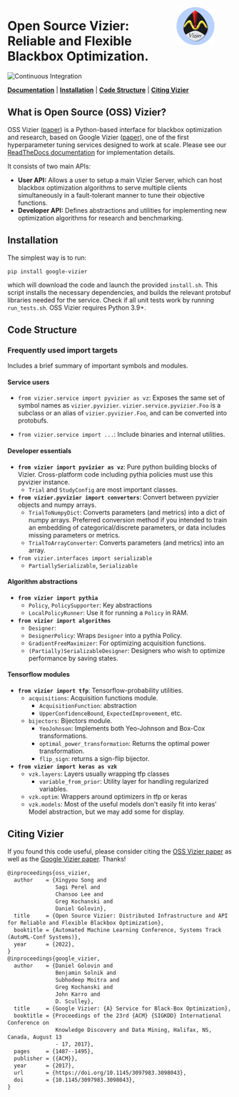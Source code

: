 <figure>
<img src="assets/vizier_logo.png" width=20% align="right" />
</figure>

# Open Source Vizier: Reliable and Flexible Blackbox Optimization.

![Continuous Integration](https://github.com/google/vizier/workflows/pytest/badge.svg)

[**Documentation**](https://oss-vizier.readthedocs.io/)
| [**Installation**](#installation)
| [**Code Structure**](#code_structure)
| [**Citing Vizier**](#citing_vizier)


## What is Open Source (OSS) Vizier?

OSS Vizier ([paper](https://arxiv.org/abs/2207.13676)) is a Python-based interface for blackbox optimization and research, based on Google Vizier ([paper](https://dl.acm.org/doi/10.1145/3097983.3098043)), one of the first hyperparameter tuning services designed to work at scale. Please see our [ReadTheDocs documentation](https://oss-vizier.readthedocs.io/) for implementation details.

It consists of two main APIs:

* **User API:** Allows a user to setup a main Vizier Server, which can host blackbox optimization algorithms to serve multiple clients simultaneously in a fault-tolerant manner to tune their objective functions.
* **Developer API:** Defines abstractions and utilities for implementing new optimization algorithms for research and benchmarking.




## Installation <a name="installation"></a>
The simplest way is to run:

```
pip install google-vizier
```

which will download the code and launch the provided `install.sh`. This script installs the necessary dependencies, and builds the relevant protobuf libraries needed for the service. Check if all unit tests work by running `run_tests.sh`. OSS Vizier requires Python 3.9+.


## Code Structure <a name="code_structure"></a>

### Frequently used import targets <a name="freq_import_targets"></a>

Includes a brief summary of important symbols and modules.

#### Service users <a name="service_users"></a>
* `from vizier.service import pyvizier as vz`: Exposes the same set of symbol names as `vizier.pyvizier`. `vizier.service.pyvizier.Foo` is a subclass or an alias of `vizier.pyvizier.Foo`, and can be converted into protobufs.
<!-- TODO(b/226560768): Update this entry after the clean up -->
* `from vizier.service import ...`: Include binaries and internal utilities.

#### Developer essentials
* **`from vizier import pyvizier as vz`**: Pure python building blocks of Vizier. Cross-platform code including pythia policies must use this pyvizier instance.
  * `Trial` and `StudyConfig` are most important classes.
* **`from vizier.pyvizier import converters`**: Convert between pyvizier objects and numpy arrays.
  * `TrialToNumpyDict`: Converts parameters (and metrics) into a dict of numpy arrays. Preferred conversion method if you intended to train an embedding of categorical/discrete parameters, or data includes missing parameters or metrics.
  * `TrialToArrayConverter`: Converts parameters (and metrics) into an array.
* `from vizier.interfaces import serializable`
  * `PartiallySerializable`, `Serializable`

#### Algorithm abstractions
* **`from vizier import pythia`**
  * `Policy`, `PolicySupporter`: Key abstractions
  * `LocalPolicyRunner`: Use it for running a `Policy` in RAM.
* **`from vizier import algorithms`**
  * `Designer`:
  * `DesignerPolicy`: Wraps `Designer` into a pythia Policy.
  * `GradientFreeMaximizer`: For optimizing acquisition functions.
  * `(Partially)SerializableDesigner`: Designers who wish to optimize performance by saving states.

#### Tensorflow modules
* **`from vizier import tfp`**: Tensorflow-probability utilities.
  * `acquisitions`: Acquisition functions module.
     * `AcquisitionFunction`: abstraction
     * `UpperConfidenceBound`, `ExpectedImprovement`, etc.
  * `bijectors`: Bijectors module.
    * `YeoJohnson`: Implements both Yeo-Johnson and Box-Cox transformations.
    * `optimal_power_transformation`: Returns the optimal power transformation.
    * `flip_sign`: returns a sign-flip bijector.
* **`from vizier import keras as vzk`**
  * `vzk.layers`: Layers usually wrapping tfp classes
      * `variable_from_prior`: Utility layer for handling regularized variables.
  * `vzk.optim`: Wrappers around optimizers in tfp or keras
  * `vzk.models`: Most of the useful models don't easily fit into keras' Model abstraction, but we may add some for display.


## Citing Vizier <a name="citing_vizier"></a>
If you found this code useful, please consider citing the [OSS Vizier paper](https://arxiv.org/abs/2207.13676) as well as the [Google Vizier paper](https://dl.acm.org/doi/10.1145/3097983.3098043). Thanks!

```
@inproceedings{oss_vizier,
  author    = {Xingyou Song and
               Sagi Perel and
               Chansoo Lee and
               Greg Kochanski and
               Daniel Golovin},
  title     = {Open Source Vizier: Distributed Infrastructure and API for Reliable and Flexible Blackbox Optimization},
  booktitle = {Automated Machine Learning Conference, Systems Track (AutoML-Conf Systems)},
  year      = {2022},
}
@inproceedings{google_vizier,
  author    = {Daniel Golovin and
               Benjamin Solnik and
               Subhodeep Moitra and
               Greg Kochanski and
               John Karro and
               D. Sculley},
  title     = {Google Vizier: {A} Service for Black-Box Optimization},
  booktitle = {Proceedings of the 23rd {ACM} {SIGKDD} International Conference on
               Knowledge Discovery and Data Mining, Halifax, NS, Canada, August 13
               - 17, 2017},
  pages     = {1487--1495},
  publisher = {{ACM}},
  year      = {2017},
  url       = {https://doi.org/10.1145/3097983.3098043},
  doi       = {10.1145/3097983.3098043},
}
```
